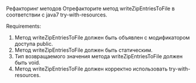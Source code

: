 Рефакторинг методов
Отрефакторите метод writeZipEntriesToFile в соответствии с java7 try-with-resources.


Requirements:
1. Метод writeZipEntriesToFile должен быть объявлен с модификатором доступа public.
2. Метод writeZipEntriesToFile должен быть статическим.
3. Тип возвращаемого значения метода writeZipEntriesToFile должен быть void.
4. Метод writeZipEntriesToFile должен корректно использовать try-with-resources.
